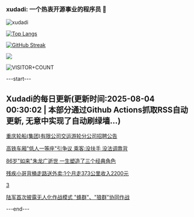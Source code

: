 ### xudadi: 一个热衷开源事业的程序员 👋

![xudadi](https://github-readme-stats-git-masterorgs-github-readme-stats-team.vercel.app/api?username=xudadi)

[![Top Langs](https://github-readme-stats.vercel.app/api/top-langs/?username=xudadi)](https://github.com/anuraghazra/github-readme-stats)

[![GitHub Streak](https://streak-stats.demolab.com?user=xudadi&locale=zh_Hans)](https://git.io/streak-stats)

![](https://raw.githubusercontent.com/xudadi/xudadi/main/assets/github-contribution-grid-snake.svg)

![VISITOR+COUNT](https://komarev.com/ghpvc/?username=xudadi&label=VISITOR+COUNT)


---start---

## Xudadi的每日更新(更新时间:2025-08-04 00:30:02 | 本部分通过Github Actions抓取RSS自动更新, 无意中实现了自动刷绿墙...)

[重庆轮船(集团)有限公司交运游轮分公司招聘公告](https://www.gongkaoleida.com/article/2545655)

[高铁车厢"低人一等座"引争议 乘客:没扶手 没法调靠背](https://m.163.com/news/article/K622GVE805149FJ6.html)

[86岁"如来"朱龙广逝世 一生塑造了三个经典角色](https://m.163.com/news/article/K62CALRK05506BEH.html)

[残疾小哥背桶走路送外卖:1个月走373公里收入2200元](https://m.163.com/news/article/K62CI15P053469M5.html)

[3](https://m.163.com/touch/news/sub/domestic)

[陆军首次披露无人化作战模式 "蜂群"、"狼群"协同作战](https://m.163.com/news/article/K61I95H1055040N3.html)

---end---
